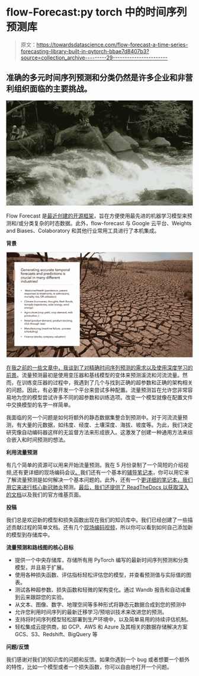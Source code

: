 # flow-Forecast:py torch 中的时间序列预测库

> 原文：<https://towardsdatascience.com/flow-forecast-a-time-series-forecasting-library-built-in-pytorch-bbae7d8407b3?source=collection_archive---------29----------------------->

## 准确的多元时间序列预测和分类仍然是许多企业和非营利组织面临的主要挑战。

![](img/85d78109240ecd40556775186ff086ea.png)

Flow Forecast 是[最近创建的开源框架](https://github.com/AIStream-Peelout/flow-forecast)，旨在方便使用最先进的机器学习模型来预测和/或分类复杂的时态数据。此外，flow-forecast 与 Google 云平台、Weights and Biases、Colaboratory 和其他行业常用工具进行了本机集成。

**背景**

![](img/604efb7ec37d00dde3cffa2152b65d3b.png)

[在我之前的一些文章中，我谈到了对精确时间序列预测的需求以及使用深度学习的前景](/attention-for-time-series-classification-and-forecasting-261723e0006d?source=---------2------------------)。流量预测最初是使用变压器和基线模型的变体来预测溪流和河流流量。然而，在训练变压器的过程中，我遇到了几个与找到正确的超参数和正确的架构相关的问题。因此，有必要开发一个平台来尝试多种配置。流量预测旨在允许您非常容易地为您的模型尝试许多不同的超参数和训练选项。改变一个模型就像在配置文件中交换模型的名字一样简单。

我面临的另一个问题是如何将额外的静态数据集整合到预测中。对于河流流量预测，有大量的元数据，如纬度、经度、土壤深度、海拔、坡度等。为此，我们决定研究像自动编码器这样的无监督方法来形成嵌入。这激发了创建一种通用方法来综合嵌入和时间预测的想法。

**利用流量预测**

有几个简单的资源可以用来开始流量预测。我在 5 月份录制了一个简短的介绍视频,还有更详细的现场编码会议[。](https://www.youtube.com/watch?v=thh_BaVbOhs&t=1477s)我们还有一个基本的[辅导笔记本](https://colab.research.google.com/drive/1u2xHJI_z-XoLTeFYGRzYS5PjdZGRakyG)，你可以用它来了解流量预测是如何解决一个基本问题的。此外，还有一个[更详细的笔记本，我们用它来进行核心新冠肺炎](https://github.com/CoronaWhy/task-ts/blob/master/notebooks/COVID_Covariate_Forecast-1.5.ipynb)预测。[最后，我们还提供了 ReadTheDocs 以获取深入的文档](https://flow-forecast.readthedocs.io/en/latest/#)以及我们的官方维基页面。

**投稿**

我们总是欢迎新的模型和损失函数出现在我们的知识库中。我们已经创建了一些描述贡献过程的简单文档。还有几个[现场编码视频](https://www.youtube.com/channel/UCJeAAx1mDUEVpTYEX0EWXSg)，所以你可以看到如何自己添加新的模型到存储库中。

**流量预测和路线图的核心目标**

*   提供一个中央存储库，存储所有用 PyTorch 编写的最新时间序列预测和分类模型，并且易于扩展。
*   使用各种损失函数、评估指标轻松评估您的模型，并查看预测值与实际值的图表。
*   测试各种超参数、损失函数和轻微的架构变化。通过 Wandb 报告和自动减重到云来跟踪您的实验。
*   从文本、图像、数字、地理空间等多种形式将静态元数据合成到您的预测中
*   允许您利用时间序列的最新迁移学习/预培训技术来改进您的预测。
*   支持将时间序列模型轻松部署到生产环境中，以及简单易用的持续评估机制。
*   轻松集成云提供商，如 GCP、AWS 和 Azure 及其相关的数据存储解决方案 GCS、S3、Redshift、BigQuery 等

**问题/反馈**

我们感谢对我们的知识库的问题和反馈。如果你遇到一个 bug 或者想要一个额外的特性，比如一个模型或者一个损失函数，你可以自由地打开一个问题。